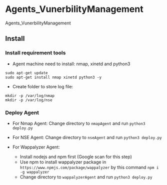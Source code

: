 # Agents_VunerbilityManagement
Agents_VunerbilityManagement

## Install
### Install requirement tools
* Agent machine need to install: nmap, xinetd and python3
```
sudo apt-get update
sudo apt-get install nmap xinetd python3 -y
```

* Create folder to store log file:
```
mkdir -p /var/log/nmap
mkdir -p /var/log/nse
```

### Deploy Agent

* For Nmap Agent:
	Change directory to `nmapAgent` and run `python3 deploy.py`

* For NSE Agent:
	Change directory to `nseAgent` and run `python3 deploy.py`

* For Wappalyzer Agent:
	* Install nodejs and npm first (Google scan for this step)
	* Use npm to install wappalyzer package in `https://www.npmjs.com/package/wappalyzer` by this command `npm i -g wappalyzer`
	* Change directory to `wappalyzerAgent` and run `python3 deploy.py`